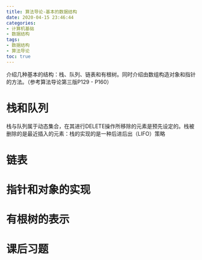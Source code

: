 ```yaml
---
title: 算法导论-基本的数据结构
date: 2020-04-15 23:46:44
categories: 
- 计算机基础
- 数据结构
tags:
- 数据结构
- 算法导论
toc: true
---
```

介绍几种基本的结构：栈、队列、链表和有根树。同时介绍由数组构造对象和指针的方法。（参考算法导论第三版P129 - P160）
# 栈和队列
栈与队列属于动态集合，在其进行DELETE操作所移除的元素是预先设定的。栈被删除的是最近插入的元素：栈的实现的是一种后进后出（LIFO）策略
# 链表


# 指针和对象的实现

# 有根树的表示

# 课后习题